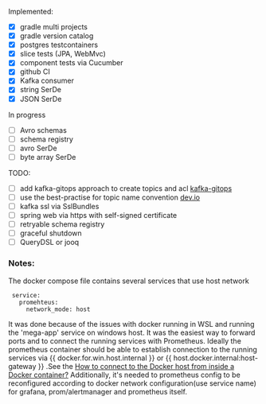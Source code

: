 Implemented:
- [x] gradle multi projects
- [x] gradle version catalog
- [x] postgres testcontainers
- [x] slice tests (JPA, WebMvc)
- [x] component tests via Cucumber
- [x] github CI
- [x] Kafka consumer
- [x] string SerDe
- [x] JSON SerDe

In progress
- [ ] Avro schemas
- [ ] schema registry
- [ ] avro SerDe
- [ ] byte array SerDe

TODO:
- [ ] add kafka-gitops approach to create topics and acl [kafka-gitops](https://github.com/devshawn/kafka-gitops)
- [ ] use the best-practise for topic name convention [dev.io](https://dev.to/devshawn/apache-kafka-topic-naming-conventions-3do6)
- [ ] kafka ssl via SslBundles
- [ ] spring web via https with self-signed certificate
- [ ] retryable schema registry
- [ ] graceful shutdown
- [ ] QueryDSL or jooq

### Notes:
 The docker compose file contains several services that use host network 
 ```
  service:
    promehteus: 
      network_mode: host
 ```
It was done because of the issues with docker running in WSL and running the 'mega-app' service on windows host.
It was the easiest way to forward ports and to connect the running services with Prometheus.
Ideally the prometheus container should be able to establish connection to the running services via {{ docker.for.win.host.internal }}  or {{ host.docker.internal:host-gateway }}
.See the [How to connect to the Docker host from inside a Docker container?](https://medium.com/@TimvanBaarsen/how-to-connect-to-the-docker-host-from-inside-a-docker-container-112b4c71bc66)
Additionally, it's needed to prometheus config to be reconfigured according to docker network configuration(use service name) for grafana, prom/alertmanager and prometheus itself.